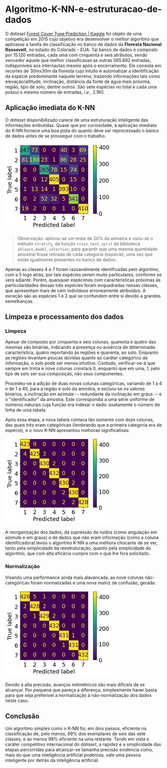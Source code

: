 # Algoritmo-K-NN-e-estruturacao-de-dados

O *dataset* [Forest Cover Type Prediction | Kaggle](https://www.kaggle.com/c/forest-cover-type-prediction) foi objeto de uma competição em 2015 cujo objetivo era desenvolver o melhor algoritmo que aplicasse a tarefa de classificação no banco de dados da **Floresta Nacional Roosevelt**, no estado do Colorado - EUA. Tal banco de dados é composto por 15.120 entradas, cada uma com cinquenta e seis atributos, sendo vencedor aquele que melhor classificasse as outras 565.892 entradas, indisponíveis aos internautas mesmo após o encerramento.
Ele consiste em recortes de 30mx30m da floresta cujo intuito é automatizar a identificação da espécie predominante naquele terreno, trazendo informações tais como elevação/altitude, inclinação, distância da fonte de água mais próxima, região, tipo de solo, dentre outros. São sete espécies no total e cada uma possui o mesmo número de entradas, *i.e.*, 2.160.

## Aplicação imediata do K-NN

O *dataset* disponibilizado carece de uma estruturação inteligente das informações embutidas. Quase que por curiosidade, a aplicação imediata do K-NN fornece uma boa pista do quanto deve ser reprocessado o banco de dados antes de se prosseguir com o trabalho.

![Matriz de confusão do algoritmo K-NN aplicado ao *dataset* sem qualquer manuseio.](https://github.com/brenoccosta/Algoritmo-K-NN-e-estruturacao-de-dados/blob/afda61b6b3263e82db425c3d59a1d834a746d21d/%5BGit%5D%20K-NN%20Treino.png?raw=True)

> Observação: aplicou-se um teste de 20% da amostra e usou-se o método `stratify`, da função `train_test_split` da biblioteca `sklearn.model_selection`, para garantir que uma mesma quantidade amostral fosse retirada de cada categoria (espécie), uma vez que estão igualmente presentes no banco de dados.

Apenas as classes 4 e 7 foram razoavelmente identificadas pelo algoritmo, com a 5 logo atrás, por tais espécies serem muito particulares, conforme se verá adiante. Porém, quaisquer espécimes com características próximas às particularidades dessas três espécies foram enquadradas nessas classes, que apresentam mais de cem indivíduos erroneamente atribuídos. A exceção são as espécies 1 e 2 que se confundem entre si devido a grandes semelhanças.

## Limpeza e processamento dos dados
### Limpeza

Apesar de composto por cinquenta e seis colunas, quarenta e quatro das mesmas são binárias, indicando a presença ou ausência de determinada característica, quatro reportando às regiões e quarenta, ao solo. Enquanto as regiões levantam poucas dúvidas quanto ao caráter categórico da informação, o solo pode ser menos intuitivo. Contudo, verificar-se-á que sempre em trinta e nove colunas constará 0, enquanto que em uma, 1, pelo tipo de solo ser sua composição, não seus componentes.

Procedeu-se à adição de duas novas colunas categóricas, variando de 1 a 4 e de 1 a 40, para a região e solo da amostra, e excluiu-se os valores binários, a inclinação em azimute -- redundante da inclinação em graus -- e o "identificador" da amostra. Este correspondia a uma série uniforme de números naturais cuja função era indexar o dado: exatamente o número de linha de uma tabela.

Após essa etapa, a nova tabela contava tão somente com doze colunas, das quais três eram categóricas (lembrando que a primeira categoria era de espécie), e o novo K-NN apresentou melhoras significativas:

![Matriz de confusão após a limpeza de dados.](https://github.com/brenoccosta/Algoritmo-K-NN-e-estruturacao-de-dados/blob/afda61b6b3263e82db425c3d59a1d834a746d21d/%5BGit%5D%20K-NN%20Treino%20Final.png?raw=True)

A reorganização dos dados, da supressão de ruídos (como angulação em azimute e em graus) e de dados que não eram informação (como a coluna identificadora) levou o algoritmo K-NN a uma melhora chocante de se ver, tanto pela simplicidade da reestruturação, quanto pela simplicidade do algoritmo, que com alta eficácia cumpre com o que lhe fora solicitado.

### Normalização

Visando uma performance ainda mais alavancada, as nove colunas não-categóricas foram normalizadas e uma nova matriz de confusão, gerada:

![Matriz de confusão com tabela normalizada](https://github.com/brenoccosta/Algoritmo-K-NN-e-estruturacao-de-dados/blob/afda61b6b3263e82db425c3d59a1d834a746d21d/%5BGit%5D%20K-NN%20Tabela%20Normal.png?raw=True "Tabela normalizada")

Devido à alta precisão, avanços milimétricos são mais difíceis de se alcançar. Por pequena que pareça a diferença, simplesmente haver basta para que seja preferível a normalização à não-normalização dos dados neste caso.

## Conclusão

Um algoritmo simples como o K-NN foi, em dois passos, eficiente na classificação de, pelo menos, 99% dos exemplares de seis das sete classes, e ao menos 98% eficiente na uma restante. Tendo em vista o caráter competitivo internacional do *dataset*, a rapidez e a simplicidade das etapas percorridas para alcançar-se tamanha precisão evidencia como, mais do que uma inteligência artificial poderosa, vale uma pessoa inteligente por detrás da inteligência artificial.
